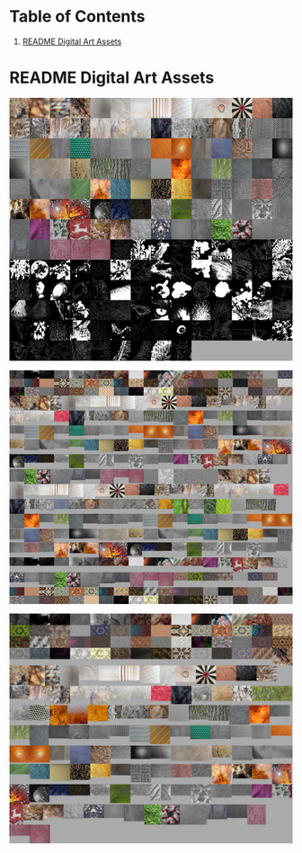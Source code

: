 
# Table of Contents

1.  [README Digital Art Assets](#orgb0829f4)



<a id="orgb0829f4"></a>

# README Digital Art Assets

![img](/images/art-brush-bitmaps--redsaucers-montage.jpg)

![img](/images/art-brush-patterns--redsaucers-montage.jpg)

![img](/images/art-textures--redsaucers-montage.jpg)
